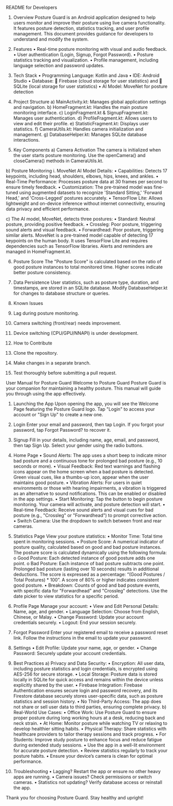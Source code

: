 README for Developers
1.	Overview
Posture Guard is an Android application designed to help users monitor and improve their posture using live camera functionality. It features posture detection, statistics tracking, and user profile management. This document provides guidance for developers to understand and modify the system.

2.	Features
•	Real-time posture monitoring with visual and audio feedback.
•	User authentication (Login, Signup, Forgot Password).
•	Posture statistics tracking and visualization.
•	Profile management, including language selection and password updates.

3.	Tech Stack
•	Programming Language: Kotlin and Java
•	IDE: Android Studio
•	Database: 
	Firebase (cloud storage for user statistics) and 
	SQLite (local storage for user statistics)
•	AI Model: MoveNet for posture detection

4.	Project Structure
a)	MainActivity.kt: Manages global application settings and navigation.
b)	HomeFragment.kt: Handles the main posture monitoring interface.
c)	LoginFragment.kt & SignupFragment.kt: Manages user authentication.
d)	ProfileFragment.kt: Allows users to view and edit their profile.
e)	StatisticFragment.kt: Displays user statistics.
f)	CameraUtils.kt: Handles camera initialization and management.
g)	DatabaseHelper.kt: Manages SQLite database interactions.

5.	Key Components
a)	Camera Activation
The camera is initialized when the user starts posture monitoring. Use the openCamera() and closeCamera() methods in CameraUtils.kt.

b)	Posture Monitoring
i.	MoveNet AI Model Details:
•	Capabilities: Detects 17 keypoints, including head, shoulders, elbows, hips, knees, and ankles.
•	Real-Time Performance: Processes posture data at 30 frames per second to ensure timely feedback.
•	Customization: The pre-trained model was fine-tuned using augmented datasets to recognize 'Standard Sitting,' 'Forward Head,' and 'Cross-Legged' postures accurately.
•	TensorFlow Lite: Allows lightweight and on-device inference without internet connectivity, ensuring data privacy and efficient performance.

c)	The AI model, MoveNet, detects three postures:
•	Standard: Neutral posture, providing positive feedback.
•	Crossleg: Poor posture, triggering sound alerts and visual feedback.
•	Forwardhead: Poor posture, triggering similar alerts. MoveNet is a pre-trained model capable of detecting 17 keypoints on the human body. It uses TensorFlow Lite and requires dependencies such as TensorFlow libraries. Alerts and reminders are managed in HomeFragment.kt.

6.	Posture Score
The "Posture Score" is calculated based on the ratio of good posture instances to total monitored time. Higher scores indicate better posture consistency.

7.	Data Persistence
User statistics, such as posture type, duration, and timestamps, are stored in an SQLite database. Modify DatabaseHelper.kt for changes to database structure or queries.

8.	Known Issues
1.	Lag during posture monitoring.
2.	Camera switching (front/rear) needs improvement.
3.	Device switching (CPU/GPU/NNAPI) is under development.

9.	How to Contribute
1.	Clone the repository.
2.	Make changes in a separate branch.
3.	Test thoroughly before submitting a pull request.
 



User Manual for Posture Guard
Welcome to Posture Guard
Posture Guard is your companion for maintaining a healthy posture. This manual will guide you through using the app effectively.
1. Launching the App
Upon opening the app, you will see the Welcome Page featuring the Posture Guard logo. Tap "Login" to access your account or "Sign Up" to create a new one.

2. Login
Enter your email and password, then tap Login. If you forgot your password, tap Forgot Password? to recover it.

3. Signup
Fill in your details, including name, age, email, and password, then tap Sign Up. Select your gender using the radio buttons.

4. Home Page
•	Sound Alerts: The app uses a short beep to indicate minor bad posture and a continuous tone for prolonged bad posture (e.g., 10 seconds or more).
•	Visual Feedback: Red text warnings and flashing icons appear on the home screen when a bad posture is detected. Green visual cues, like a thumbs-up icon, appear when the user maintains good posture.
•	Vibration Alerts: For users in quiet environments or those with hearing impairments, a vibration is triggered as an alternative to sound notifications. This can be enabled or disabled in the app settings.
•	Start Monitoring: Tap the button to begin posture monitoring. Your camera will activate, and posture detection will start.
•	Real-time Feedback: Receive sound alerts and visual cues for bad posture (e.g., "Crossleg" or "Forwardhead") to prompt corrective action.
•	Switch Camera: Use the dropdown to switch between front and rear cameras.

5. Statistics Page
View your posture statistics:
•	Monitor Time: Total time spent in monitoring sessions.
•	Posture Score: A numerical indicator of posture quality, calculated based on good and bad posture instances. The posture score is calculated dynamically using the following formula:
o	Good Posture: Each detected instance of good posture adds one point.
o	Bad Posture: Each instance of bad posture subtracts one point. Prolonged bad posture (lasting over 10 seconds) results in additional deductions. The score is expressed as a percentage: “(Good Postures / Total Postures) * 100”. A score of 80% or higher indicates consistent good posture.
•	Breakdown: Counts of good and bad posture events, with specific data for "Forwardhead" and "Crossleg" detections. Use the date picker to view statistics for a specific period.

6. Profile Page
Manage your account:
•	View and Edit Personal Details: Name, age, and gender.
•	Language Selection: Choose from English, Chinese, or Malay.
•	Change Password: Update your account credentials securely.
•	Logout: End your session securely.

7. Forgot Password
Enter your registered email to receive a password reset link. Follow the instructions in the email to update your password.

8. Settings
•	Edit Profile: Update your name, age, or gender.
•	Change Password: Securely update your account credentials.

9. Best Practices
a)	Privacy and Data Security:
•	Encryption: All user data, including posture statistics and login credentials, is encrypted using AES-256 for secure storage.
•	Local Storage: Posture data is stored locally in SQLite for quick access and remains within the device unless explicitly shared by the user.
•	Firebase Integration: Firebase Authentication ensures secure login and password recovery, and its Firestore database securely stores user-specific data, such as posture statistics and session history.
•	No Third-Party Access: The app does not share or sell user data to third parties, ensuring complete privacy.
b)	Real-World Use Cases:
•	Office Work: Use Posture Guard to ensure proper posture during long working hours at a desk, reducing back and neck strain.
•	At Home: Monitor posture while watching TV or relaxing to develop healthier sitting habits.
•	Physical Therapy: Share statistics with healthcare providers to tailor therapy sessions and track progress.
•	For Students: Improve study posture to enhance focus and reduce fatigue during extended study sessions.
•	Use the app in a well-lit environment for accurate posture detection.
•	Review statistics regularly to track your posture habits.
•	Ensure your device’s camera is clean for optimal performance.

10.	Troubleshooting
•	Lagging? Restart the app or ensure no other heavy apps are running.
•	Camera issues? Check permissions or switch cameras.
•	Statistics not updating? Verify database access or reinstall the app.



Thank you for choosing Posture Guard. Stay healthy and upright!

